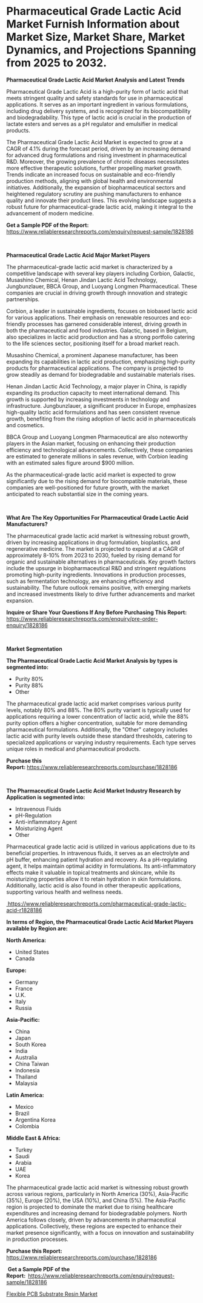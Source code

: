 <p><h1>Pharmaceutical Grade Lactic Acid Market Furnish Information about Market Size, Market Share, Market Dynamics, and Projections Spanning from 2025 to 2032.</h1></p><p><strong>Pharmaceutical Grade Lactic Acid Market Analysis and Latest Trends</strong></p>
<p><p>Pharmaceutical Grade Lactic Acid is a high-purity form of lactic acid that meets stringent quality and safety standards for use in pharmaceutical applications. It serves as an important ingredient in various formulations, including drug delivery systems, and is recognized for its biocompatibility and biodegradability. This type of lactic acid is crucial in the production of lactate esters and serves as a pH regulator and emulsifier in medical products.</p><p>The Pharmaceutical Grade Lactic Acid Market is expected to grow at a CAGR of 4.1% during the forecast period, driven by an increasing demand for advanced drug formulations and rising investment in pharmaceutical R&D. Moreover, the growing prevalence of chronic diseases necessitates more effective therapeutic solutions, further propelling market growth. Trends indicate an increased focus on sustainable and eco-friendly production methods, aligning with global health and environmental initiatives. Additionally, the expansion of biopharmaceutical sectors and heightened regulatory scrutiny are pushing manufacturers to enhance quality and innovate their product lines. This evolving landscape suggests a robust future for pharmaceutical-grade lactic acid, making it integral to the advancement of modern medicine.</p></p>
<p><strong>Get a Sample PDF of the Report:&nbsp;</strong> <a href="https://www.reliableresearchreports.com/enquiry/request-sample/1828186?utm_campaign=2655&utm_medium=2&utm_source=Github&utm_content=ia&utm_term=03042025&utm_id=pharmaceutical-grade-lactic-acid">https://www.reliableresearchreports.com/enquiry/request-sample/1828186</a></p>
<p>&nbsp;</p>
<p><strong>Pharmaceutical Grade Lactic Acid Major Market Players</strong></p>
<p><p>The pharmaceutical-grade lactic acid market is characterized by a competitive landscape with several key players including Corbion, Galactic, Musashino Chemical, Henan Jindan Lactic Acid Technology, Jungbunzlauer, BBCA Group, and Luoyang Longmen Pharmaceutical. These companies are crucial in driving growth through innovation and strategic partnerships.</p><p>Corbion, a leader in sustainable ingredients, focuses on biobased lactic acid for various applications. Their emphasis on renewable resources and eco-friendly processes has garnered considerable interest, driving growth in both the pharmaceutical and food industries. Galactic, based in Belgium, also specializes in lactic acid production and has a strong portfolio catering to the life sciences sector, positioning itself for a broad market reach.</p><p>Musashino Chemical, a prominent Japanese manufacturer, has been expanding its capabilities in lactic acid production, emphasizing high-purity products for pharmaceutical applications. The company is projected to grow steadily as demand for biodegradable and sustainable materials rises.</p><p>Henan Jindan Lactic Acid Technology, a major player in China, is rapidly expanding its production capacity to meet international demand. This growth is supported by increasing investments in technology and infrastructure. Jungbunzlauer, a significant producer in Europe, emphasizes high-quality lactic acid formulations and has seen consistent revenue growth, benefiting from the rising adoption of lactic acid in pharmaceuticals and cosmetics.</p><p>BBCA Group and Luoyang Longmen Pharmaceutical are also noteworthy players in the Asian market, focusing on enhancing their production efficiency and technological advancements. Collectively, these companies are estimated to generate millions in sales revenue, with Corbion leading with an estimated sales figure around $900 million.</p><p>As the pharmaceutical-grade lactic acid market is expected to grow significantly due to the rising demand for biocompatible materials, these companies are well-positioned for future growth, with the market anticipated to reach substantial size in the coming years.</p></p>
<p>&nbsp;</p>
<p><strong>What Are The Key Opportunities For Pharmaceutical Grade Lactic Acid Manufacturers?</strong></p>
<p><p>The pharmaceutical grade lactic acid market is witnessing robust growth, driven by increasing applications in drug formulation, bioplastics, and regenerative medicine. The market is projected to expand at a CAGR of approximately 8-10% from 2023 to 2030, fueled by rising demand for organic and sustainable alternatives in pharmaceuticals. Key growth factors include the upsurge in biopharmaceutical R&D and stringent regulations promoting high-purity ingredients. Innovations in production processes, such as fermentation technology, are enhancing efficiency and sustainability. The future outlook remains positive, with emerging markets and increased investments likely to drive further advancements and market expansion.</p></p>
<p><strong>Inquire or Share Your Questions If Any Before Purchasing This Report:</strong> <a href="https://www.reliableresearchreports.com/enquiry/pre-order-enquiry/1828186?utm_campaign=2655&utm_medium=2&utm_source=Github&utm_content=ia&utm_term=03042025&utm_id=pharmaceutical-grade-lactic-acid">https://www.reliableresearchreports.com/enquiry/pre-order-enquiry/1828186</a></p>
<p>&nbsp;</p>
<p><strong>Market Segmentation</strong></p>
<p><strong>The Pharmaceutical Grade Lactic Acid Market Analysis by types is segmented into:</strong></p>
<p><ul><li>Purity 80%</li><li>Purity 88%</li><li>Other</li></ul></p>
<p><p>The pharmaceutical grade lactic acid market comprises various purity levels, notably 80% and 88%. The 80% purity variant is typically used for applications requiring a lower concentration of lactic acid, while the 88% purity option offers a higher concentration, suitable for more demanding pharmaceutical formulations. Additionally, the "Other" category includes lactic acid with purity levels outside these standard thresholds, catering to specialized applications or varying industry requirements. Each type serves unique roles in medical and pharmaceutical products.</p></p>
<p><strong>Purchase this Report:&nbsp;</strong><a href="https://www.reliableresearchreports.com/purchase/1828186?utm_campaign=2655&utm_medium=2&utm_source=Github&utm_content=ia&utm_term=03042025&utm_id=pharmaceutical-grade-lactic-acid">https://www.reliableresearchreports.com/purchase/1828186</a></p>
<p>&nbsp;</p>
<p><strong>The Pharmaceutical Grade Lactic Acid Market Industry Research by Application is segmented into:</strong></p>
<p><ul><li>Intravenous Fluids</li><li>pH-Regulation</li><li>Anti-inflammatory Agent</li><li>Moisturizing Agent</li><li>Other</li></ul></p>
<p><p>Pharmaceutical grade lactic acid is utilized in various applications due to its beneficial properties. In intravenous fluids, it serves as an electrolyte and pH buffer, enhancing patient hydration and recovery. As a pH-regulating agent, it helps maintain optimal acidity in formulations. Its anti-inflammatory effects make it valuable in topical treatments and skincare, while its moisturizing properties allow it to retain hydration in skin formulations. Additionally, lactic acid is also found in other therapeutic applications, supporting various health and wellness needs.</p></p>
<p><a href="https://www.reliableresearchreports.com/pharmaceutical-grade-lactic-acid-r1828186?utm_campaign=2655&utm_medium=2&utm_source=Github&utm_content=ia&utm_term=03042025&utm_id=pharmaceutical-grade-lactic-acid">&nbsp;https://www.reliableresearchreports.com/pharmaceutical-grade-lactic-acid-r1828186</a></p>
<p><strong>In terms of Region, the Pharmaceutical Grade Lactic Acid Market Players available by Region are:</strong></p>
<p>
    <p> <strong> North America: </strong>
        <ul>
            <li>United States</li>
            <li>Canada</li>
        </ul>
        </p> 
    <p> <strong> Europe: </strong>
        <ul>
            <li>Germany</li>
            <li>France</li>
            <li>U.K.</li>
            <li>Italy</li>
            <li>Russia</li>
        </ul>
        </p> 
    <p> <strong> Asia-Pacific: </strong>
        <ul>
            <li>China</li>
            <li>Japan</li>
            <li>South Korea</li>
            <li>India</li>
            <li>Australia</li>
            <li>China Taiwan</li>
            <li>Indonesia</li>
            <li>Thailand</li>
            <li>Malaysia</li>
        </ul>
        </p> 
    <p> <strong> Latin America: </strong>
        <ul>
            <li>Mexico</li>
            <li>Brazil</li>
            <li>Argentina Korea</li>
            <li>Colombia</li>
        </ul>
        </p> 
    <p> <strong> Middle East & Africa: </strong>
        <ul>
            <li>Turkey</li>
            <li>Saudi</li>
            <li>Arabia</li>
            <li>UAE</li>
            <li>Korea</li>
        </ul>
    </p>
    </p>
<p><p>The pharmaceutical grade lactic acid market is witnessing robust growth across various regions, particularly in North America (30%), Asia-Pacific (35%), Europe (20%), the USA (10%), and China (5%). The Asia-Pacific region is projected to dominate the market due to rising healthcare expenditures and increasing demand for biodegradable polymers. North America follows closely, driven by advancements in pharmaceutical applications. Collectively, these regions are expected to enhance their market presence significantly, with a focus on innovation and sustainability in production processes.</p></p>
<p><strong>Purchase this Report: </strong><a href="https://www.reliableresearchreports.com/purchase/1828186?utm_campaign=2655&utm_medium=2&utm_source=Github&utm_content=ia&utm_term=03042025&utm_id=pharmaceutical-grade-lactic-acid">https://www.reliableresearchreports.com/purchase/1828186</a></p>
<p>&nbsp;<strong>Get a Sample PDF of the Report:&nbsp;&nbsp;</strong><a href="https://www.reliableresearchreports.com/enquiry/request-sample/1828186?utm_campaign=2655&utm_medium=2&utm_source=Github&utm_content=ia&utm_term=03042025&utm_id=pharmaceutical-grade-lactic-acid">https://www.reliableresearchreports.com/enquiry/request-sample/1828186</a></p>
<p><strong></strong></p>
<p><p><a href="https://github.com/ulyssacrayne00231/Market-Research-Report-List-1/blob/main/flexible-pcb-substrate-resin-market.md?utm_campaign=2655&utm_medium=2&utm_source=Github&utm_content=ia&utm_term=03042025&utm_id=pharmaceutical-grade-lactic-acid">Flexible PCB Substrate Resin Market</a></p></p>